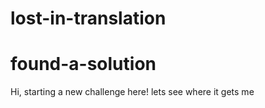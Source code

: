 # lost-in-translation
# found-a-solution
Hi, starting a new challenge here! lets see where it gets me 
